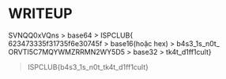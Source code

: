 # WRITEUP

SVNQQ0xVQns > base64 > ISPCLUB{ <br>
623473335f31735f6e30745f > base16(hoặc hex) > b4s3_1s_n0t_ <br>
ORVTI5C7MQYWMZRRMN2WY5D5 > base32 > tk4t_d1ff1cult}

> ISPCLUB{b4s3_1s_n0t_tk4t_d1ff1cult}

